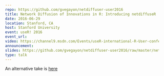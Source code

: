 ```yaml
---
repo: https://github.com/gvegayon/netdiffuser-user2016
title: Network Diffusion of Innovations in R: Introducing netdiffuseR
date: 2016-06-29
location: Stanford, CA
host: Stanford University
event: useR! 2016
event_url: 
video: https://channel9.msdn.com/Events/useR-international-R-User-conference/useR2016/Network-Diffusion-of-Innovations-in-R-Introducing-netdiffuseR
announcement: 
slides: https://github.com/gvegayon/netdiffuser-user2016/raw/master/netdiffuseR_useR2016.pdf
type: talk
---
```


An alternative take is [here](https://youtu.be/IK-SSk6vh6g)

